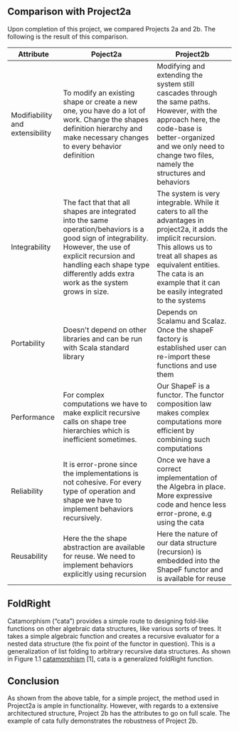 ## Comparison with Project2a
Upon completion of this project, we compared Projects 2a and 2b. The following is the result of this comparison.

| Attribute         | Poject2a             | Project2b |
|-------------------|----------------------|-----------|
| Modifiability and extensibility    | To modify an existing shape or create a new one, you have do a lot of work. Change the shapes definition hierarchy and make necessary changes to every behavior definition | Modifying and extending the system still cascades through the same paths. However, with the approach here, the code-base is better-organized and we only need to change two files, namely the structures and behaviors |
| Integrability     | The fact that that all shapes are integrated into the same operation/behaviors is a good sign of integrability. However, the use of explicit recursion and handling each shape type differently adds extra work as the system grows in size.  | The system is very integrable. While it caters to all the advantages in project2a, it adds the implicit recursion. This allows us to treat all shapes as equivalent entities. The cata is an example that it can be easily integrated to the systems |
| Portability       | Doesn't depend on other libraries and can be run with Scala standard library  | Depends on Scalamu and Scalaz. Once the shapeF factory is established user can re-import these functions and use them |
| Performance       | For complex computations we have to make explicit recursive calls on shape tree hierarchies which is inefficient sometimes.  | Our ShapeF is a functor. The functor composition law makes complex computations more efficient by combining such computations |
| Reliability       |  It is error-prone since the implementations is not cohesive. For every type of operation and shape we have to implement behaviors recursively. | Once we have a correct implementation of the Algebra in place. More expressive code and hence less error-prone, e.g using the cata |
| Reusability       |  Here the the shape abstraction are available for reuse. We need to implement behaviors explicitly using recursion | Here the nature of our data structure (recursion) is embedded into the ShapeF functor and is available for reuse |

## FoldRight
Catamorphism (“cata”) provides a simple route to designing fold-like functions on other algebraic data structures, like various sorts of trees. It takes a simple algebraic function and creates a recursive evaluator for a nested data structure (the fix point of the functor in question). This is a generalization of list folding to arbitrary recursive data structures. As shown in Figure 1.1 [catamorphism](http://slid.es/davidtan/catamorphism?token=6wSLsqqBZydzxUHp1oa8utkkuUEr) [1], cata is a generalized foldRight function.


## Conclusion
As shown from the above table, for a simple project, the method used in Project2a is ample in functionality. However, with regards to a extensive architectured structure, Project 2b has the attributes to go on full scale. The example of cata fully demonstrates the robustness of Project 2b.
